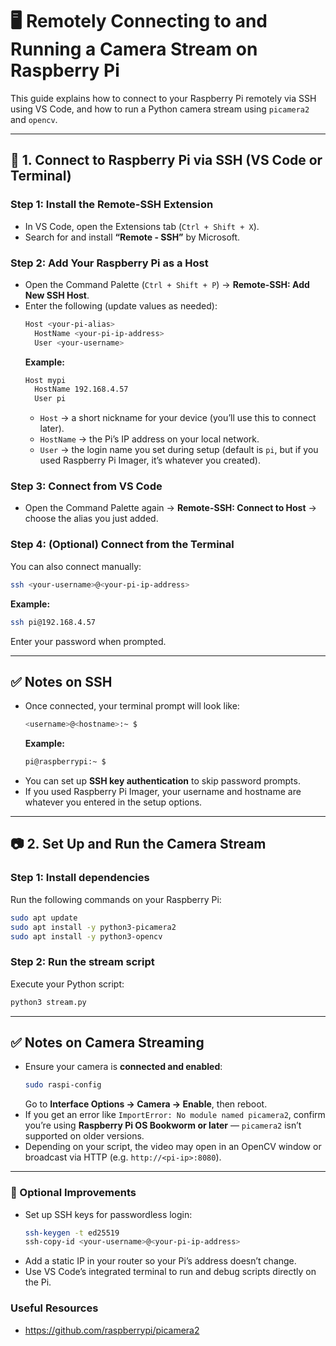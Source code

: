 # 🖥️ Remotely Connecting to and Running a Camera Stream on Raspberry Pi

This guide explains how to connect to your Raspberry Pi remotely via SSH using VS Code, and how to run a Python camera stream using `picamera2` and `opencv`.

---

## 🔗 1. Connect to Raspberry Pi via SSH (VS Code or Terminal)

### Step 1: Install the Remote-SSH Extension
- In VS Code, open the Extensions tab (`Ctrl + Shift + X`).
- Search for and install **“Remote - SSH”** by Microsoft.

### Step 2: Add Your Raspberry Pi as a Host
- Open the Command Palette (`Ctrl + Shift + P`) → **Remote-SSH: Add New SSH Host**.
- Enter the following (update values as needed):
  ```bash
  Host <your-pi-alias>
    HostName <your-pi-ip-address>
    User <your-username>
  ```
  **Example:**
  ```bash
  Host mypi
    HostName 192.168.4.57
    User pi
  ```
  - `Host` → a short nickname for your device (you’ll use this to connect later).  
  - `HostName` → the Pi’s IP address on your local network.  
  - `User` → the login name you set during setup (default is `pi`, but if you used Raspberry Pi Imager, it’s whatever you created).

### Step 3: Connect from VS Code
- Open the Command Palette again → **Remote-SSH: Connect to Host** → choose the alias you just added.

### Step 4: (Optional) Connect from the Terminal
You can also connect manually:
```bash
ssh <your-username>@<your-pi-ip-address>
```
**Example:**
```bash
ssh pi@192.168.4.57
```
Enter your password when prompted.

---

## ✅ Notes on SSH
- Once connected, your terminal prompt will look like:
  ```bash
  <username>@<hostname>:~ $
  ```
  **Example:**
  ```bash
  pi@raspberrypi:~ $
  ```
- You can set up **SSH key authentication** to skip password prompts.
- If you used Raspberry Pi Imager, your username and hostname are whatever you entered in the setup options.

---

## 📷 2. Set Up and Run the Camera Stream

### Step 1: Install dependencies
Run the following commands on your Raspberry Pi:
```bash
sudo apt update
sudo apt install -y python3-picamera2
sudo apt install -y python3-opencv
```

### Step 2: Run the stream script
Execute your Python script:
```bash
python3 stream.py
```

---

## ✅ Notes on Camera Streaming
- Ensure your camera is **connected and enabled**:
  ```bash
  sudo raspi-config
  ```
  Go to **Interface Options → Camera → Enable**, then reboot.
- If you get an error like `ImportError: No module named picamera2`, confirm you’re using **Raspberry Pi OS Bookworm or later** — `picamera2` isn’t supported on older versions.
- Depending on your script, the video may open in an OpenCV window or broadcast via HTTP (e.g. `http://<pi-ip>:8080`).

---

### 🧩 Optional Improvements
- Set up SSH keys for passwordless login:
  ```bash
  ssh-keygen -t ed25519
  ssh-copy-id <your-username>@<your-pi-ip-address>
  ```
- Add a static IP in your router so your Pi’s address doesn’t change.
- Use VS Code’s integrated terminal to run and debug scripts directly on the Pi.

### Useful Resources
- https://github.com/raspberrypi/picamera2